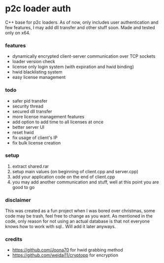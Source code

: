 # p2c loader auth
C++ base for p2c loaders. As of now, only includes user authentication and few features, I may add dll transfer and other stuff soon. Made and tested only on x64.

### features
- dynamically encrypted client-server communication over TCP sockets
- loader version check
- license only login system (with expiration and hwid binding)
- hwid blacklisting system
- easy license management

### todo
- safer pid transfer
- security thread
- secured dll transfer
- more license management features
- add option to add time to all licenses at once
- better server UI
- reset hwid
- fix usage of client's IP
- fix bulk license creation

### setup
1. extract shared.rar
2. setup main values (on beginning of client.cpp and server.cpp)
3. add your application code on the end of client.cpp
4. you may add another communication and stuff, well at this point you are good to go

### disclaimer
This was created as a fun project when I was bored over christmas, some code may be trash, feel free to change as you want. As mentioned in the code, only reason for not using an actual database is that not everyone knows how to work with sql.. Will add it later anyways.

### credits
- https://github.com/Joona70 for hwid grabbing method
- https://github.com/weidai11/cryptopp for encryption
